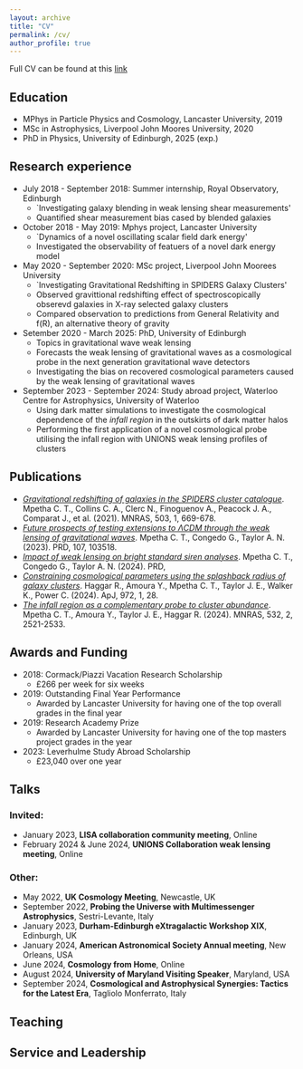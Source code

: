 ```yaml
---
layout: archive
title: "CV"
permalink: /cv/
author_profile: true
---
```


Full CV can be found at this [link](http://charliempetha.github.io/files/CV.pdf)

Education
-----
  - MPhys in Particle Physics and Cosmology, Lancaster University, 2019
  - MSc in Astrophysics, Liverpool John Moores University, 2020
  - PhD in Physics, University of Edinburgh, 2025 (exp.)

Research experience
-----
  - July 2018 - September 2018: Summer internship, Royal Observatory, Edinburgh
      * `Investigating galaxy blending in weak lensing shear measurements'
      * Quantified shear measurement bias cased by blended galaxies
  - October 2018 - May 2019: Mphys project, Lancaster University
      * `Dynamics of a novel oscillating scalar field dark energy'
      * Investigated the observability of featuers of a novel dark energy model
  - May 2020 - September 2020: MSc project, Liverpool John Moorees University
      * `Investigating Gravitational Redshifting in SPIDERS Galaxy Clusters'
      * Observed gravittional redshifting effect of spectroscopically obserevd galaxies in X-ray selected galaxy clusters
      * Compared observation to predictions from General Relativity and f(R), an alternative theory of gravity
  - Setember 2020 - March 2025: PhD, University of Edinburgh
      * Topics in gravitational wave weak lensing
      * Forecasts the weak lensing of gravitational waves as a cosmological probe in the next generation gravitational wave detectors
      * Investigating the bias on recovered cosmological parameters caused by the weak lensing of gravitational waves
  - September 2023 - September 2024: Study abroad project, Waterloo Centre for Astrophysics, University of Waterloo
      * Using dark matter simulations to investigate the cosmological dependence of the *infall region* in the outskirts of dark matter halos
      * Performing the first application of a novel cosmological probe utilising the infall region with UNIONS weak lensing profiles of clusters

Publications
-----
- [*Gravitational redshifting of galaxies in the SPIDERS cluster catalogue*](https://doi.org/10.1093/mnras/stab544). 
  Mpetha C. T., Collins C. A., Clerc N., Finoguenov A., Peacock J. A., Comparat J., et al. (2021). MNRAS, 503, 1, 669-678. 
- [*Future prospects of testing extensions to ΛCDM through the weak lensing of gravitational waves*](https://doi.org/10.1103/PhysRevD.107.103518). 
  Mpetha C. T., Congedo G., Taylor A. N. (2023). PRD, 107, 103518.
- [*Impact of weak lensing on bright standard siren analyses*](https://doi.org/10.1103/PhysRevD.110.023502). 
  Mpetha C. T., Congedo G., Taylor A. N. (2024). PRD,
- [*Constraining cosmological parameters using the splashback radius of galaxy clusters*](https://doi.org/10.3847/1538-4357/ad5cee). 
  Haggar R., Amoura Y., Mpetha C. T., Taylor J. E., Walker K., Power C. (2024). ApJ, 972, 1, 28.
- [*The infall region as a complementary probe to cluster abundance*](https://doi.org/10.1093/mnras/stae1637). 
  Mpetha C. T., Amoura Y., Taylor J. E., Haggar R. (2024). MNRAS, 532, 2, 2521-2533.

Awards and Funding
-----
- 2018: Cormack/Piazzi Vacation Research Scholarship
    * £266 per week for six weeks
- 2019: Outstanding Final Year Performance
    * Awarded by Lancaster University for having one of the top overall grades in the final year
- 2019: Research Academy Prize
    * Awarded by Lancaster University for having one of the top masters project grades in the year
- 2023: Leverhulme Study Abroad Scholarship
    * £23,040 over one year


Talks
-----

### Invited:
- January 2023, **LISA collaboration community meeting**, Online
- February 2024 & June 2024, **UNIONS Collaboration weak lensing meeting**, Online

### Other:
- May 2022, **UK Cosmology Meeting**, Newcastle, UK
- September 2022, **Probing the Universe with Multimessenger Astrophysics**, Sestri-Levante, Italy
- January 2023, **Durham-Edinburgh eXtragalactic Workshop XIX**, Edinburgh, UK
- January 2024, **American Astronomical Society Annual meeting**, New Orleans, USA
- June 2024, **Cosmology from Home**, Online
- August 2024, **University of Maryland Visiting Speaker**, Maryland, USA
- September 2024, **Cosmological and Astrophysical Synergies: Tactics for the Latest Era**,  Tagliolo Monferrato, Italy

Teaching
-----



Service and Leadership
-----



